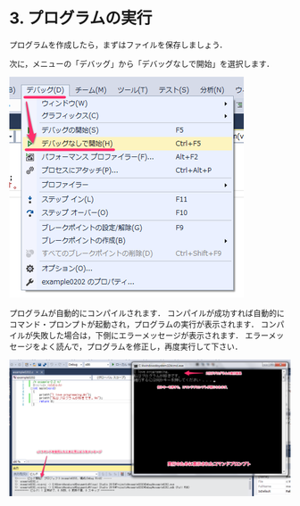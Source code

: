 # 3. プログラムの実行

プログラムを作成したら，まずはファイルを保存しましょう．

次に，メニューの「デバッグ」から「デバッグなしで開始」を選択します．

![exe01](img/exe01.png)

プログラムが自動的にコンパイルされます．
コンパイルが成功すれば自動的にコマンド・プロンプトが起動され，プログラムの実行が表示されます．
コンパイルが失敗した場合は，下側にエラーメッセージが表示されます．
エラーメッセージをよく読んで，プログラムを修正し，再度実行して下さい．

![exe02](img/exe02.png)

